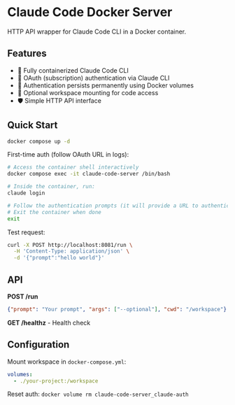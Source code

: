 # Claude Code Docker Server

HTTP API wrapper for Claude Code CLI in a Docker container.

## Features

- 🐳 Fully containerized Claude Code CLI
- 🔐 OAuth (subscription) authentication via Claude CLI
- 💾 Authentication persists permanently using Docker volumes
- 📁 Optional workspace mounting for code access
- 🛡️ Simple HTTP API interface

## Quick Start

```bash
docker compose up -d
```

First-time auth (follow OAuth URL in logs):
```bash
# Access the container shell interactively
docker compose exec -it claude-code-server /bin/bash

# Inside the container, run:
claude login

# Follow the authentication prompts (it will provide a URL to authenticate in your browser)
# Exit the container when done
exit
```

Test request:
```bash
curl -X POST http://localhost:8081/run \
  -H 'Content-Type: application/json' \
  -d '{"prompt":"hello world"}'
```

## API

**POST /run**
```json
{"prompt": "Your prompt", "args": ["--optional"], "cwd": "/workspace"}
```

**GET /healthz** - Health check

## Configuration

Mount workspace in `docker-compose.yml`:
```yaml
volumes:
  - ./your-project:/workspace
```

Reset auth: `docker volume rm claude-code-server_claude-auth`